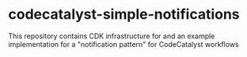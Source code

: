 # codecatalyst-simple-notifications
This repository contains CDK infrastructure for and an example implementation for a "notification pattern" for CodeCatalyst workflows
